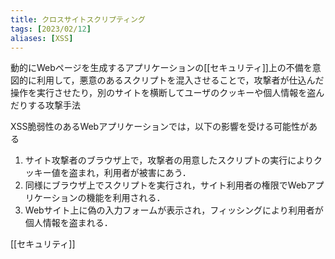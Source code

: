 ```yaml
---
title: クロスサイトスクリプティング
tags: [2023/02/12]
aliases: [XSS]
---
```


動的にWebページを生成するアプリケーションの[[セキュリティ]]上の不備を意図的に利用して，悪意のあるスクリプトを混入させることで，攻撃者が仕込んだ操作を実行させたり，別のサイトを横断してユーザのクッキーや個人情報を盗んだりする攻撃手法  
  
XSS脆弱性のあるWebアプリケーションでは，以下の影響を受ける可能性がある

1.  サイト攻撃者のブラウザ上で，攻撃者の用意したスクリプトの実行によりクッキー値を盗まれ，利用者が被害にあう．
2.  同様にブラウザ上でスクリプトを実行され，サイト利用者の権限でWebアプリケーションの機能を利用される．
3.  Webサイト上に偽の入力フォームが表示され，フィッシングにより利用者が個人情報を盗まれる．

[[セキュリティ]]
